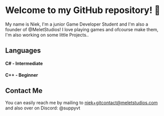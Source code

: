 # Welcome to my GitHub repository! 👋

My name is Niek, I'm a junior Game Developer Student and I'm also a founder of @MeletStudios!
I love playing games and ofcourse make them, I'm also working on some little Projects..

## Languages
#### C# - Intermediate
#### C++ - Beginner
## Contact Me
You can easily reach me by mailing to niek+gitcontact@meletstudios.com and also over on Discord: 
@suppyvt

